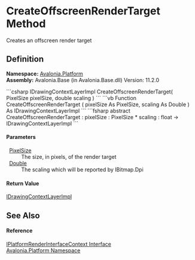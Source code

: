 # CreateOffscreenRenderTarget Method


Creates an offscreen render target



## Definition
**Namespace:** <a href="N_Avalonia_Platform">Avalonia.Platform</a>  
**Assembly:** Avalonia.Base (in Avalonia.Base.dll) Version: 11.2.0

<Tabs groupId="api-code-preview">
<TabItem value="csharp" label="C#">
```csharp
IDrawingContextLayerImpl CreateOffscreenRenderTarget(
	PixelSize pixelSize,
	double scaling
)
```
</TabItem>
<TabItem value="vb" label="VB">
```vb
Function CreateOffscreenRenderTarget ( 
	pixelSize As PixelSize,
	scaling As Double
) As IDrawingContextLayerImpl
```
</TabItem>
<TabItem value="fsharp" label="F#">
```fsharp
abstract CreateOffscreenRenderTarget : 
        pixelSize : PixelSize * 
        scaling : float -> IDrawingContextLayerImpl 
```
</TabItem>
</Tabs>



#### Parameters
<dl><dt>  <a href="T_Avalonia_PixelSize">PixelSize</a></dt><dd>The size, in pixels, of the render target</dd><dt>  <a href="https://learn.microsoft.com/dotnet/api/system.double" target="_blank" rel="noopener noreferrer">Double</a></dt><dd>The scaling which will be reported by IBitmap.Dpi</dd></dl>

#### Return Value
<a href="T_Avalonia_Platform_IDrawingContextLayerImpl">IDrawingContextLayerImpl</a>  


## See Also


#### Reference
<a href="T_Avalonia_Platform_IPlatformRenderInterfaceContext">IPlatformRenderInterfaceContext Interface</a>  
<a href="N_Avalonia_Platform">Avalonia.Platform Namespace</a>  

